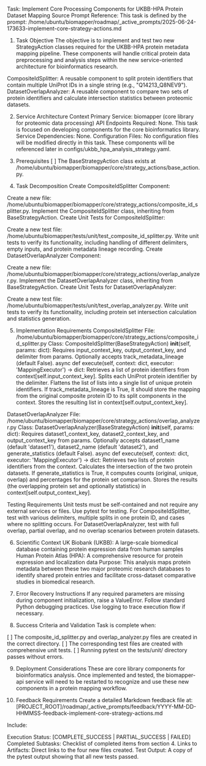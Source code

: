 Task: Implement Core Processing Components for UKBB-HPA Protein Dataset Mapping
Source Prompt Reference: This task is defined by the prompt: /home/ubuntu/biomapper/roadmap/_active_prompts/2025-06-24-173633-implement-core-strategy-actions.md

1. Task Objective
The objective is to implement and test two new StrategyAction classes required for the UKBB-HPA protein metadata mapping pipeline. These components will handle critical protein data preprocessing and analysis steps within the new service-oriented architecture for bioinformatics research.

CompositeIdSplitter: A reusable component to split protein identifiers that contain multiple UniProt IDs in a single string (e.g., "Q14213_Q8NEV9").
DatasetOverlapAnalyzer: A reusable component to compare two sets of protein identifiers and calculate intersection statistics between proteomic datasets.

2. Service Architecture Context
Primary Service: biomapper (core library for proteomic data processing)
API Endpoints Required: None. This task is focused on developing components for the core bioinformatics library.
Service Dependencies: None.
Configuration Files: No configuration files will be modified directly in this task. These components will be referenced later in configs/ukbb_hpa_analysis_strategy.yaml.

3. Prerequisites
[ ] The BaseStrategyAction class exists at /home/ubuntu/biomapper/biomapper/core/strategy_actions/base_action.py.

4. Task Decomposition
Create CompositeIdSplitter Component:

Create a new file: /home/ubuntu/biomapper/biomapper/core/strategy_actions/composite_id_splitter.py.
Implement the CompositeIdSplitter class, inheriting from BaseStrategyAction.
Create Unit Tests for CompositeIdSplitter:

Create a new test file: /home/ubuntu/biomapper/tests/unit/test_composite_id_splitter.py.
Write unit tests to verify its functionality, including handling of different delimiters, empty inputs, and protein metadata lineage recording.
Create DatasetOverlapAnalyzer Component:

Create a new file: /home/ubuntu/biomapper/biomapper/core/strategy_actions/overlap_analyzer.py.
Implement the DatasetOverlapAnalyzer class, inheriting from BaseStrategyAction.
Create Unit Tests for DatasetOverlapAnalyzer:

Create a new test file: /home/ubuntu/biomapper/tests/unit/test_overlap_analyzer.py.
Write unit tests to verify its functionality, including protein set intersection calculation and statistics generation.

5. Implementation Requirements
CompositeIdSplitter
File: /home/ubuntu/biomapper/biomapper/core/strategy_actions/composite_id_splitter.py
Class: CompositeIdSplitter(BaseStrategyAction)
__init__(self, params: dict):
Requires input_context_key, output_context_key, and delimiter from params.
Optionally accepts track_metadata_lineage (default False).
async def execute(self, context: dict, executor: 'MappingExecutor') -> dict:
Retrieves a list of protein identifiers from context[self.input_context_key].
Splits each UniProt protein identifier by the delimiter.
Flattens the list of lists into a single list of unique protein identifiers.
If track_metadata_lineage is True, it should store the mapping from the original composite protein ID to its split components in the context.
Stores the resulting list in context[self.output_context_key].

DatasetOverlapAnalyzer
File: /home/ubuntu/biomapper/biomapper/core/strategy_actions/overlap_analyzer.py
Class: DatasetOverlapAnalyzer(BaseStrategyAction)
__init__(self, params: dict):
Requires dataset1_context_key, dataset2_context_key, and output_context_key from params.
Optionally accepts dataset1_name (default 'dataset1'), dataset2_name (default 'dataset2'), and generate_statistics (default False).
async def execute(self, context: dict, executor: 'MappingExecutor') -> dict:
Retrieves two lists of protein identifiers from the context.
Calculates the intersection of the two protein datasets.
If generate_statistics is True, it computes counts (original, unique, overlap) and percentages for the protein set comparison.
Stores the results (the overlapping protein set and optionally statistics) in context[self.output_context_key].

Testing Requirements
Unit tests must be self-contained and not require any external services or files.
Use pytest for testing.
For CompositeIdSplitter, test with various delimiters, multiple splits in one protein ID, and cases where no splitting occurs.
For DatasetOverlapAnalyzer, test with full overlap, partial overlap, and no overlap scenarios between protein datasets.

6. Scientific Context
UK Biobank (UKBB): A large-scale biomedical database containing protein expression data from human samples
Human Protein Atlas (HPA): A comprehensive resource for protein expression and localization data
Purpose: This analysis maps protein metadata between these two major proteomic research databases to identify shared protein entries and facilitate cross-dataset comparative studies in biomedical research.

7. Error Recovery Instructions
If any required parameters are missing during component initialization, raise a ValueError.
Follow standard Python debugging practices. Use logging to trace execution flow if necessary.

8. Success Criteria and Validation
Task is complete when:

[ ] The composite_id_splitter.py and overlap_analyzer.py files are created in the correct directory.
[ ] The corresponding test files are created with comprehensive unit tests.
[ ] Running pytest on the tests/unit/ directory passes without errors.

9. Deployment Considerations
These are core library components for bioinformatics analysis. Once implemented and tested, the biomapper-api service will need to be restarted to recognize and use these new components in a protein mapping workflow.

10. Feedback Requirements
Create a detailed Markdown feedback file at: [PROJECT_ROOT]/roadmap/_active_prompts/feedback/YYYY-MM-DD-HHMMSS-feedback-implement-core-strategy-actions.md

Include:

Execution Status: [COMPLETE_SUCCESS | PARTIAL_SUCCESS | FAILED]
Completed Subtasks: Checklist of completed items from section 4.
Links to Artifacts: Direct links to the four new files created.
Test Output: A copy of the pytest output showing that all new tests passed.